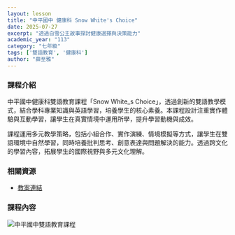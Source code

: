 ```yaml
---
layout: lesson
title: "中平國中 健康科 Snow White's Choice"
date: 2025-07-27
excerpt: "透過白雪公主故事探討健康選擇與決策能力"
academic_year: "113"
category: "七年級"
tags: ['雙語教育', '健康科']
author: "薛至雅"
---
```


### 課程介紹

中平國中健康科雙語教育課程「Snow White_s Choice」，透過創新的雙語教學模式，結合學科專業知識與英語學習，培養學生的核心素養。本課程設計注重實作體驗與互動學習，讓學生在真實情境中運用所學，提升學習動機與成效。

課程運用多元教學策略，包括小組合作、實作演練、情境模擬等方式，讓學生在雙語環境中自然學習，同時培養批判思考、創意表達與問題解決的能力。透過跨文化的學習內容，拓展學生的國際視野與多元文化理解。

### 相關資源

* [教案連結](https://drive.google.com/file/d/1S-2hxxtpLhz9qtl6_eXp0CTkTnSvNmHr/view?usp=drive_link)

### 課程內容

<div style="margin-bottom: 10px;">
    <img src="{{ '/assets/images/lessons/113/中平國中/易拉展_250727_102909_10.webp' | relative_url }}" alt="中平國中雙語教育課程" style="flex: 1; min-width: 48%; object-fit: cover;">
</div>


